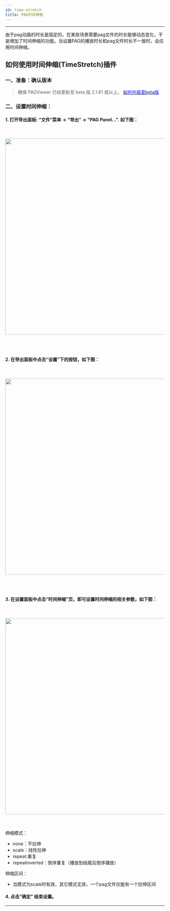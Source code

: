 ```yaml
---
id: time-stretch
title: PAG时间伸缩
---
```

---
由于pag动画的时长是固定的，在某些场景需要pag文件的时长能够动态变化，于是增加了时间伸缩的功能。当设置PAG的播放时长和pag文件时长不一致时，会应用时间伸缩。

## 如何使用时间伸缩(TimeStretch)插件
### 一、准备：确认版本 <br/>
> 确保 PAGViewer 已经更新至 beta 版 2.1.81 或以上。 [<font color=blue>如何升级至beta版</font>](/docs/beta.html) <br/>

### 二、设置时间伸缩：<br/>
#### 1. 打开导出面板: “文件”菜单 -> “导出” -> "PAG Panel...". 如下图：<br/>

<img 
  src='https://pagio-1251316161.cos.ap-nanjing.myqcloud.com/img/docs/export_panel_entrance.jpg' 
  style='width: 620px; margin: 32px 0 48px 0' 
/>

#### 2. 在导出面板中点击“设置”下的按钮，如下图：<br/>

<img 
  src='https://pagio-1251316161.cos.ap-nanjing.myqcloud.com/img/docs/export_panel_setting.jpg' 
  style='width: 620px; margin: 32px 0 48px 0' 
/>

#### 3. 在设置面板中点击“时间伸缩”页，即可设置时间伸缩的相关参数，如下图：<br/>

<img 
  src='https://pagio-1251316161.cos.ap-nanjing.myqcloud.com/img/docs/time-stretch-3.jpg' 
  style='width: 620px; margin: 32px 0 48px 0' 
/>
   伸缩模式：<br/>
   - none：不拉伸<br/>
   - scale：线性拉伸<br/>
   - repeat:重复<br/>
   - repeatinverted：倒序重复（播放到结尾后倒序播放）<br/>

   伸缩区间：<br/>
   - 当模式为scale时有效，其它模式无效，一个pag文件仅能有一个拉伸区间<br/>
#### 4. 点击“确定” 结束设置。<br/>
---